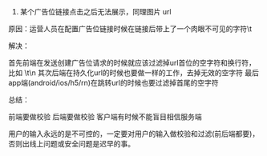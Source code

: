 1. 某个广告位链接点击之后无法展示，同理图片 url

原因：运营人员在配置广告位链接时候在链接后带上了一个肉眼不可见的字符\t

解决：

首先前端在发送创建广告位请求的时候就应该过滤掉url首位的空字符和换行符，比如 \t\n 其次后端在持久化url的时候也要做一样的工作，去掉无效的空字符 最后app端(android/ios/h5/rn)在跳转url的时候也要过滤掉首尾的空字符

总结：

前端要做校验 后端要做校验 客户端有时候不能盲目相信服务端 

用户的输入永远的是不可控的，一定要对用户的输入做校验和过滤(前后端都要)，否则出线上问题或安全问题是迟早的事。